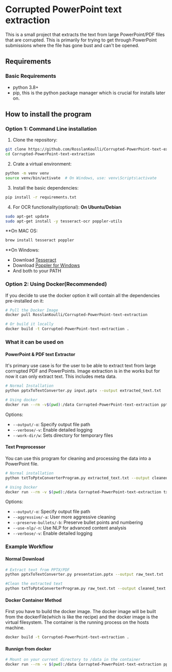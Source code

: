 # Corrupted PowerPoint text extraction
This is a small project that extracts the text from large PowerPoint/PDF files that are corrupted. This is primarily for trying to get through PowerPoint submissions where the file has gone bust and can't be opened.  

## Requirements 
### Basic Requirements 
- python 3.8+ 
- pip, this is the python package manager which is crucial for installs later on.
## How to install the program 
### Option 1: Command Line installation 
1. Clone the repository:
``` bash 
git clone https://github.com/RosslanKoulli/Corrupted-PowerPoint-text-extraction
cd Corrupted-PowerPoint-text-extraction
```
2. Crate a virtual environment: 
``` bash 
python -m venv venv
source venv/bin/activate  # On Windows, use: venv\Scripts\activate
```
3. Install the basic dependencies:
``` bash
pip install -r requirements.txt
```
4. For OCR functionality(optional): **On Ubuntu/Debian**
``` bash
sudo apt-get update
sudo apt-get install -y tesseract-ocr poppler-utils 
```
**On MAC OS:
``` bash
brew install tesseract poppler
```
**On Windows:
- Download [Tesseract]()
- Download [Poppler for Windows]()
- And both to your PATH

### Option 2: Using Docker(Recommended)
If you decide to use the docker option it will contain all the dependencies pre-installed on it:
``` bash 
# Pull the Docker Image
docker pull RosslanKoulli/Corrupted-PowerPoint-text-extraction

# Or build it locally 
docker build -t Corrupted-PowerPoint-text-extraction .
```
### What it can be used on

#### PowerPoint & PDF text Extractor 
It's primary use case is for the user to be able to extract text from large corrrupted PDF and PowerPoints. Image extraction is in the works but for now it can only extract text. This includes meta data. 
``` bash 
# Normal Installation
python pptxToTextConverter.py input.pptx --output extracted_text.txt

# Using docker
docker run --rm -v$(pwd):/data Corrupted-PowerPoint-text-extraction pptxToTextConverter.py /data/input.pptx --output /data/extracted_text.txt 
```
Options:
- `--output/-o`: Specify output file path
- `--verbose/-v`: Enable detailed logging 
- `--work-dir/w`: Sets directory for temporary files 


#### Text Preprocessor 
You can use this program for cleaning and processing the data into a PowerPoint file. 

``` bash
# Normal installation
python txtToPptxConverterProgram.py extracted_text.txt --output cleaned_text.txt --use-nlp

# Using Docker
docker run --rm -v $(pwd):/data Corrupted-PowerPoint-text-extraction txtToPptxConverterProgram.py /data/extracted_text.txt --output /data/cleaned_text.txt --use-nlp
```
Options:
- `--output/-o`: Specify output file path
- `--aggressive/-a`: User more aggressive cleaning 
- `--preserve-bullets/-b`: Preserve bullet points and numbering
- `--use-nlp/-n`: Use NLP for advanced content analysis
- `--verbose/-v`: Enable detailed logging 

### Example Workflow 
#### Normal Download
``` bash
# Extract text from PPTX/PDF
python pptxToTextConverter.py presentation.pptx --output raw_text.txt

#Clean the extracted text
python txtToPptxConverterProgram.py raw_text.txt --output cleaned_text.txt --use-nlp
```

#### Docker Container Method
First you have to build the docker image. The docker image will be built from the dockerFile(which is like the recipe) and the docker image is the virtual filesystem. The container is the running process on the hosts machine.

``` bash
docker build -t Corrupted-PowerPoint-text-extraction .
```
#### Runnign from docker 

``` bash
# Mount on your current directory to /data in the container
docker run --rm -v $(pwd):/data Corrupted-PowerPoint-text-extraction pptxToTextConverter.py /data/your_file.pptx --output /data/output.txt
```

